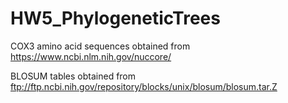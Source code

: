 # HW5_PhylogeneticTrees

COX3 amino acid sequences obtained from
https://www.ncbi.nlm.nih.gov/nuccore/

BLOSUM tables obtained from
ftp://ftp.ncbi.nih.gov/repository/blocks/unix/blosum/blosum.tar.Z